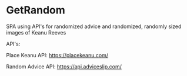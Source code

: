 # GetRandom
SPA using API's for randomized advice and randomized, randomly sized images of Keanu Reeves

API's:

Place Keanu API: https://placekeanu.com/

Random Advice API: https://api.adviceslip.com/


